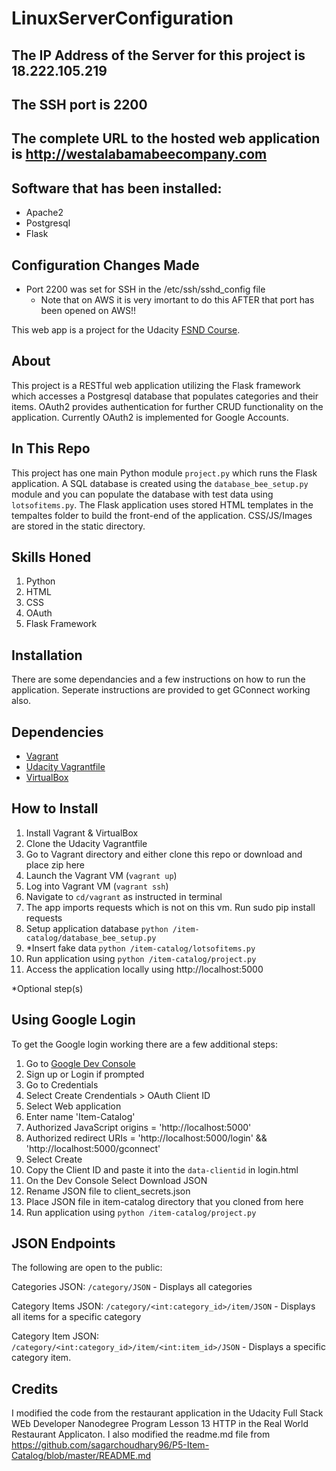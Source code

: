 # LinuxServerConfiguration #

## The IP Address of the Server for this project is 18.222.105.219 ##
## The SSH port is 2200 ##
## The complete URL to the hosted web application is http://westalabamabeecompany.com ##
## Software that has been installed: ##
  * Apache2
  * Postgresql
  * Flask
## Configuration Changes Made ##
  * Port 2200 was set for SSH in the /etc/ssh/sshd_config file
      * Note that on AWS it is very imortant to do this AFTER that port has been opened on AWS!!

This web app is a project for the Udacity [FSND Course](https://www.udacity.com/course/full-stack-web-developer-nanodegree--nd004).

## About
This project is a RESTful web application utilizing the Flask framework which accesses a Postgresql database that populates categories and their items. OAuth2 provides authentication for further CRUD functionality on the application. Currently OAuth2 is implemented for Google Accounts.

## In This Repo
This project has one main Python module `project.py` which runs the Flask application. A SQL database is created using the `database_bee_setup.py` module and you can populate the database with test data using `lotsofitems.py`.
The Flask application uses stored HTML templates in the tempaltes folder to build the front-end of the application. CSS/JS/Images are stored in the static directory.

## Skills Honed
1. Python
2. HTML
3. CSS
4. OAuth
5. Flask Framework

## Installation
There are some dependancies and a few instructions on how to run the application.
Seperate instructions are provided to get GConnect working also.

## Dependencies
- [Vagrant](https://www.vagrantup.com/)
- [Udacity Vagrantfile](https://github.com/udacity/fullstack-nanodegree-vm)
- [VirtualBox](https://www.virtualbox.org/wiki/Downloads)

## How to Install
1. Install Vagrant & VirtualBox
2. Clone the Udacity Vagrantfile
3. Go to Vagrant directory and either clone this repo or download and place zip here
3. Launch the Vagrant VM (`vagrant up`)
4. Log into Vagrant VM (`vagrant ssh`)
5. Navigate to `cd/vagrant` as instructed in terminal
6. The app imports requests which is not on this vm. Run sudo pip install requests
7. Setup application database `python /item-catalog/database_bee_setup.py`
8. *Insert fake data `python /item-catalog/lotsofitems.py`
9. Run application using `python /item-catalog/project.py`
10. Access the application locally using http://localhost:5000

*Optional step(s)

## Using Google Login
To get the Google login working there are a few additional steps:

1. Go to [Google Dev Console](https://console.developers.google.com)
2. Sign up or Login if prompted
3. Go to Credentials
4. Select Create Crendentials > OAuth Client ID
5. Select Web application
6. Enter name 'Item-Catalog'
7. Authorized JavaScript origins = 'http://localhost:5000'
8. Authorized redirect URIs = 'http://localhost:5000/login' && 'http://localhost:5000/gconnect'
9. Select Create
10. Copy the Client ID and paste it into the `data-clientid` in login.html
11. On the Dev Console Select Download JSON
12. Rename JSON file to client_secrets.json
13. Place JSON file in item-catalog directory that you cloned from here
14. Run application using `python /item-catalog/project.py`

## JSON Endpoints
The following are open to the public:

Categories JSON: `/category/JSON`
    - Displays all categories

Category Items JSON: `/category/<int:category_id>/item/JSON`
    - Displays all items for a specific category

Category Item JSON: `/category/<int:category_id>/item/<int:item_id>/JSON`
    - Displays a specific category item.

## Credits
I modified the code from the restaurant application in the Udacity
Full Stack WEb Developer Nanodegree Program Lesson 13 HTTP in the Real World Restaurant Applicaton. I also modified the readme.md file from https://github.com/sagarchoudhary96/P5-Item-Catalog/blob/master/README.md
